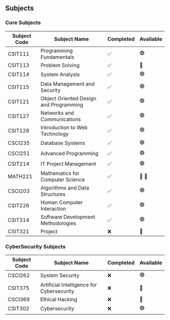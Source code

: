 ## Subjects

### Core Subjects
| Subject Code | Subject Name                              | Completed | Available |
|--------------|-------------------------------------------|--------------------|----------------|
| CSIT111      | Programming Fundamentals                  | :white_check_mark: | :green_circle: |
| CSIT113      | Problem Solving                           | :white_check_mark: | :red_circle: |
| CSIT114      | System Analysis                           | :white_check_mark: | :green_circle: |
| CSIT115      | Data Management and Security              | :white_check_mark: | :green_circle: |
| CSIT121      | Object Oriented Design and Programming    | :white_check_mark: | :green_circle: |
| CSIT127      | Networks and Communications               | :white_check_mark: | :green_circle: |
| CSIT128      | Introduction to Web Technology            | :white_check_mark: | :green_circle: |
| CSCI235      | Database Systems                          | :white_check_mark: | :green_circle: |
| CSCI251      | Advanced Programming                      | :white_check_mark: | :green_circle: |
| CSIT214      | IT Project Management                     | :white_check_mark: | :green_circle: |
| MATH221      | Mathematics for Computer Science          | :white_check_mark: | :red_circle: :vomiting_face: |
| CSCI203      | Algorithms and Data Structures            | :white_check_mark: | :green_circle: |
| CSIT226      | Human Computer Interaction                | :white_check_mark: | :green_circle: |
| CSIT314      | Software Development Methodologies        | :white_check_mark: | :green_circle: |
| CSIT321      | Project                                   | :x: | :red_circle: |

### CyberSecurity Subjects
| Subject Code | Subject Name                              | Completed | Available |
|--------------|-------------------------------------------|-----------|-----------|
| CSCI262      | System Security                           | :x: | :green_circle: |
| CSIT375      | Artificial Intelligence for Cybersecurity | :x: | :red_circle: |
| CSCI369      | Ethical Hacking                           | :x: | :red_circle: |
| CSIT302      | Cybersecurity                             | :x: | :green_circle: |
